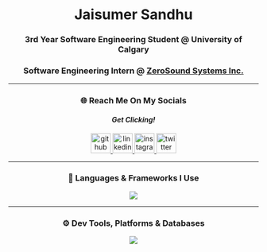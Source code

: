 <div align="center">

# Jaisumer Sandhu  
### 3rd Year Software Engineering Student @ University of Calgary
### Software Engineering Intern @ [ZeroSound Systems Inc.](https://zerosound.ca)

---

### 🌐 Reach Me On My Socials  
#### *Get Clicking!*

<a href="https://github.com/JaisumerS">
  <img src="https://img.shields.io/badge/github-181717?style=for-the-badge&logo=github&logoColor=white" alt="github" height="40">
</a>
<a href="https://www.linkedin.com/in/jaisumer-sandhu-3399b4248/">
  <img src="https://img.shields.io/badge/linkedin-0A66C2?style=for-the-badge&logo=linkedin&logoColor=white" alt="linkedin" height="40">
</a>
<a href="https://www.instagram.com/jaisumer_sandhu/">
  <img src="https://img.shields.io/badge/instagram-E4405F?style=for-the-badge&logo=instagram&logoColor=white" alt="instagram" height="40">
</a>
<a href="https://twitter.com/jaisumer-sandhu-3399b4248">
  <img src="https://img.shields.io/badge/twitter-1DA1F2?style=for-the-badge&logo=twitter&logoColor=white" alt="twitter" height="40">
</a>

---

### 🧰 Languages & Frameworks I Use  
<p align="center">
  <img src="https://skillicons.dev/icons?i=js,ts,html,css,react,nextjs,nodejs,express,c,cpp,cs,java,py,haskell" />
</p>

---

### ⚙️ Dev Tools, Platforms & Databases  
<p align="center">
  <img src="https://skillicons.dev/icons?i=git,github,linux,vercel,cloudflare,raspberrypi,mongodb,postgres,npm,socketio" />
</p>

</div>
